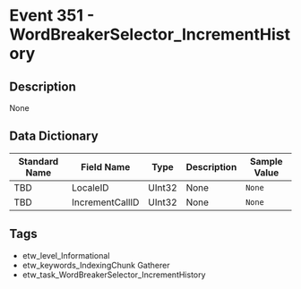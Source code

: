 # Event 351 - WordBreakerSelector_IncrementHistory

## Description
None

## Data Dictionary
|Standard Name|Field Name|Type|Description|Sample Value|
|---|---|---|---|---|
|TBD|LocaleID|UInt32|None|`None`|
|TBD|IncrementCallID|UInt32|None|`None`|

## Tags
* etw_level_Informational
* etw_keywords_IndexingChunk Gatherer
* etw_task_WordBreakerSelector_IncrementHistory